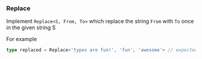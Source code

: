 ### Replace
Implement `Replace<S, From, To>` which replace the string `From` with `To` once in the given string S

For example
```typescript
type replaced = Replace<'types are fun!', 'fun', 'awesome'> // expected to be 'types are awesome!'
```
